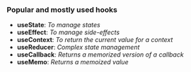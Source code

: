 ### Popular and mostly used hooks

- **useState**: *To manage states*
- **useEffect**: *To manage side-effects*
- **useContext**: *To return the current value for a context*
- **useReducer**: *Complex state management*
- **useCallback**: *Returns a memorized version of a callback*
- **useMemo**: *Returns a memoized value*